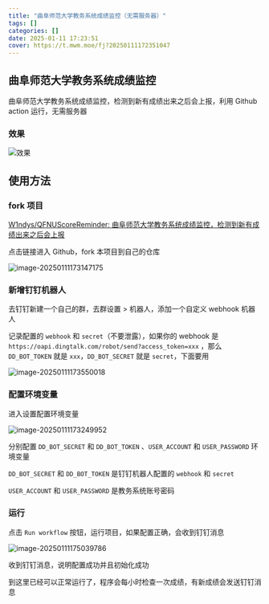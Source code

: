 ```yaml
---
title: "曲阜师范大学教务系统成绩监控（无需服务器）"
tags: []
categories: []
date: 2025-01-11 17:23:51
cover: https://t.mwm.moe/fj?20250111172351047
---
```


## 曲阜师范大学教务系统成绩监控

曲阜师范大学教务系统成绩监控，检测到新有成绩出来之后会上报，利用 Github action 运行，无需服务器

### 效果

![效果](https://pica.zhimg.com/80/v2-ab040cb6e2c97cd56de73d09777c4f07.png)

## 使用方法

### fork 项目

[W1ndys/QFNUScoreReminder: 曲阜师范大学教务系统成绩监控，检测到新有成绩出来之后会上报](https://github.com/W1ndys/QFNUScoreReminder)

点击链接进入 Github，fork 本项目到自己的仓库

![image-20250111173147175](https://pica.zhimg.com/80/v2-01a15518704c6c8af91cf05cd843c795.png)

### 新增钉钉机器人

去钉钉新建一个自己的群，去群设置 > 机器人，添加一个自定义 webhook 机器人

记录配置的 `webhook` 和 `secret`（不要泄露），如果你的 webhook 是 `https://oapi.dingtalk.com/robot/send?access_token=xxx` ，那么 `DD_BOT_TOKEN` 就是 `xxx`，`DD_BOT_SECRET` 就是 `secret`，下面要用

![image-20250111173550018](https://pica.zhimg.com/80/v2-99e91c06e71ac28cbed199f9e4321896.png)

### 配置环境变量

进入设置配置环境变量

![image-20250111173249952](https://pica.zhimg.com/80/v2-e24e61d04f7bfdde25ce104f2a016c5d.png)

分别配置 `DD_BOT_SECRET` 和 `DD_BOT_TOKEN` 、`USER_ACCOUNT` 和 `USER_PASSWORD` 环境变量

`DD_BOT_SECRET` 和 `DD_BOT_TOKEN` 是钉钉机器人配置的 `webhook` 和 `secret`

`USER_ACCOUNT` 和 `USER_PASSWORD` 是教务系统账号密码

### 运行

点击 `Run workflow` 按钮，运行项目，如果配置正确，会收到钉钉消息

![image-20250111175039786](https://pica.zhimg.com/80/v2-7c49b45057d28dec0b33b9b7b37bc108.png)

收到钉钉消息，说明配置成功并且初始化成功

到这里已经可以正常运行了，程序会每小时检查一次成绩，有新成绩会发送钉钉消息
